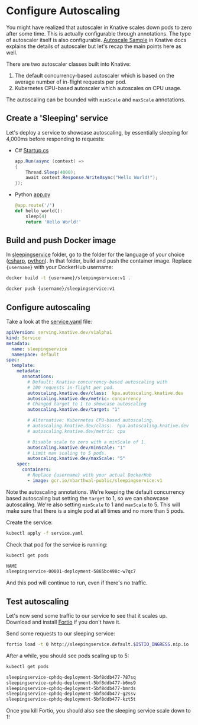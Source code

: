 # Configure Autoscaling

You might have realized that autoscaler in Knative scales down pods to zero after some time. This is actually configurable through annotations. The type of autoscaler itself is also configurable. [Autoscale Sample](https://knative.dev/docs/serving/samples/autoscale-go/index.html) in Knative docs explains the details of autoscaler but let's recap the main points here as well.

There are two autoscaler classes built into Knative:

1. The default concurrency-based autoscaler which is based on the average number of in-flight requests per pod.
2. Kubernetes CPU-based autoscaler which autoscales on CPU usage.

The autoscaling can be bounded with `minScale` and `maxScale` annotations.  

## Create a 'Sleeping' service

Let's deploy a service to showcase autoscaling, by essentially sleeping for 4,000ms before responding to requests:

- C# [Startup.cs](../serving/sleepingservice/csharp/Startup.cs)

  ```csharp
  app.Run(async (context) =>
  {
      Thread.Sleep(4000);
      await context.Response.WriteAsync("Hello World!");
  });
  ```

- Python [app.py](../serving/sleepingservice/python/app.py)

  ```python
  @app.route('/')
  def hello_world():
      sleep(4)
      return 'Hello World!'
  ```

## Build and push Docker image

In [sleepingservice](../serving/sleepingservice/) folder, go to the folder for the language of your choice ([csharp](../serving/sleepingservice/csharp/), [python](../serving/sleepingservice/python/)). In that folder, build and push the container image. Replace `{username}` with your DockerHub username:

```bash
docker build -t {username}/sleepingservice:v1 .

docker push {username}/sleepingservice:v1
```

## Configure autoscaling

Take a look at the [service.yaml](../serving/sleepingservice/service.yaml) file:

```yaml
apiVersion: serving.knative.dev/v1alpha1
kind: Service
metadata:
  name: sleepingservice
  namespace: default
spec:
  template:
    metadata:
      annotations:
        # Default: Knative concurrency-based autoscaling with
        # 100 requests in-flight per pod.
        autoscaling.knative.dev/class:  kpa.autoscaling.knative.dev
        autoscaling.knative.dev/metric: concurrency
        # Changed target to 1 to showcase autoscaling
        autoscaling.knative.dev/target: "1"

        # Alternative: Kubernetes CPU-based autoscaling.
        # autoscaling.knative.dev/class:  hpa.autoscaling.knative.dev
        # autoscaling.knative.dev/metric: cpu

        # Disable scale to zero with a minScale of 1.
        autoscaling.knative.dev/minScale: "1"
        # Limit max scaling to 5 pods.
        autoscaling.knative.dev/maxScale: "5"
    spec:
      containers:
        # Replace {username} with your actual DockerHub
        - image: gcr.io/nbarthwal-public/sleepingservice:v1
```

Note the autoscaling annotations. We're keeping the default concurrency based autoscaling but setting the `target` to 1, so we can showcase autoscaling. We're also setting `minScale` to 1 and `maxScale` to 5. This will make sure that there is a single pod at all times and no more than 5 pods.

Create the service:

```bash
kubectl apply -f service.yaml
```

Check that pod for the service is running:

```bash
kubectl get pods

NAME
sleepingservice-00001-deployment-5865bc498c-w7qc7
```

And this pod will continue to run, even if there's no traffic.

## Test autoscaling

Let's now send some traffic to our service to see that it scales up. Download and install [Fortio](https://github.com/fortio/fortio) if you don't have it.

Send some requests to our sleeping service:

```bash
fortio load -t 0 http://sleepingservice.default.$ISTIO_INGRESS.nip.io
```

After a while, you should see pods scaling up to 5:

```bash
kubectl get pods

sleepingservice-cphdq-deployment-5bf8ddb477-787sq  
sleepingservice-cphdq-deployment-5bf8ddb477-b6ms9  
sleepingservice-cphdq-deployment-5bf8ddb477-bmrds  
sleepingservice-cphdq-deployment-5bf8ddb477-g2ssv  
sleepingservice-cphdq-deployment-5bf8ddb477-kzt5t  
```

Once you kill Fortio, you should also see the sleeping service scale down to 1!


